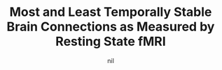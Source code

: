 ---
title: "Most and Least Temporally Stable Brain Connections as Measured by Resting State fMRI"
project_id: 
date: nil
conference_id: ""
presenters:
   - laura_buchanan
summary: "<p>NIMH 16th Annual DIRP Scientific Training Day, February 21, 2014</p>"
file: /assets/presentations/LB_TrainingDayPoster_JGCedits.pdf
filename: LB_TrainingDayPoster_JGCedits.pdf
layout: presentation
---